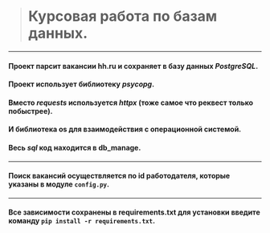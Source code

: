 ># Курсовая работа по базам данных.
___
#### Проект парсит вакансии hh.ru и сохраняет в базу данных *PostgreSQL*.
#### Проект использует библиотеку *psycopg*.
#### Вместо *requests* используется *httpx* (тоже самое что реквест только побыстрее).
#### И библиотека os для взаимодействия с операционной системой.
#### Весь *sql* код находится в db_manage.
___
#### Поиск вакансий осуществляется по id работодателя, которые указаны в модуле **`config.py`**.
___
#### Все зависимости сохранены в requirements.txt для установки введите команду `pip install -r requirements.txt`.
